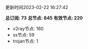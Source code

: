 更新时间2023-02-22 16:27:42

**总订阅: 73**
**总节点: 845**
**有效节点: 220**
- v2ray节点: 160
- ss节点: 59
- trojan节点: 1
